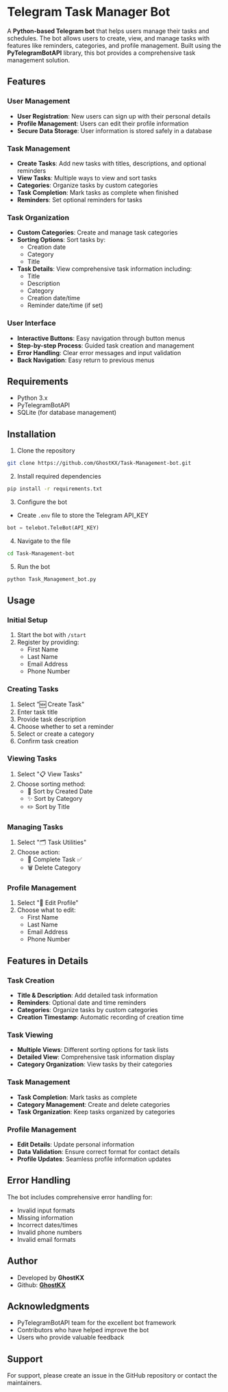 # Telegram Task Manager Bot

A **Python-based Telegram bot** that helps users manage their tasks and schedules. The bot allows users to create, view, and manage tasks with features like reminders, categories, and profile management. Built using the **PyTelegramBotAPI** library, this bot provides a comprehensive task management solution.

## Features

### User Management
- **User Registration**: New users can sign up with their personal details
- **Profile Management**: Users can edit their profile information
- **Secure Data Storage**: User information is stored safely in a database

### Task Management
- **Create Tasks**: Add new tasks with titles, descriptions, and optional reminders
- **View Tasks**: Multiple ways to view and sort tasks
- **Categories**: Organize tasks by custom categories
- **Task Completion**: Mark tasks as complete when finished
- **Reminders**: Set optional reminders for tasks

### Task Organization
- **Custom Categories**: Create and manage task categories
- **Sorting Options**: Sort tasks by:
  - Creation date
  - Category
  - Title
- **Task Details**: View comprehensive task information including:
  - Title
  - Description
  - Category
  - Creation date/time
  - Reminder date/time (if set)

### User Interface
- **Interactive Buttons**: Easy navigation through button menus
- **Step-by-step Process**: Guided task creation and management
- **Error Handling**: Clear error messages and input validation
- **Back Navigation**: Easy return to previous menus

## Requirements

- Python 3.x
- PyTelegramBotAPI
- SQLite (for database management)

## Installation

1. Clone the repository
```bash
git clone https://github.com/GhostKX/Task-Management-bot.git
```

2. Install required dependencies
```bash
pip install -r requirements.txt
```

3. Configure the bot

- Create `.env` file to store the Telegram API_KEY
```python
bot = telebot.TeleBot(API_KEY)
```

4. Navigate to the file
```bash
cd Task-Management-bot
```

5. Run the bot
```bash
python Task_Management_bot.py
```

## Usage

### Initial Setup
1. Start the bot with `/start`
2. Register by providing:
   - First Name
   - Last Name
   - Email Address
   - Phone Number

### Creating Tasks
1. Select "🆕 Create Task"
2. Enter task title
3. Provide task description
4. Choose whether to set a reminder
5. Select or create a category
6. Confirm task creation

### Viewing Tasks
1. Select "📋 View Tasks"
2. Choose sorting method:
   - 📅 Sort by Created Date
   - ✨ Sort by Category
   - ✏️ Sort by Title

### Managing Tasks
1. Select "🗂️ Task Utilities"
2. Choose action:
   - 📝 Complete Task ✅
   - 🗑️ Delete Category

### Profile Management
1. Select "👤️ Edit Profile"
2. Choose what to edit:
   - First Name
   - Last Name
   - Email Address
   - Phone Number

## Features in Details

### Task Creation
- **Title & Description**: Add detailed task information
- **Reminders**: Optional date and time reminders
- **Categories**: Organize tasks by custom categories
- **Creation Timestamp**: Automatic recording of creation time

### Task Viewing
- **Multiple Views**: Different sorting options for task lists
- **Detailed View**: Comprehensive task information display
- **Category Organization**: View tasks by their categories

### Task Management
- **Task Completion**: Mark tasks as complete
- **Category Management**: Create and delete categories
- **Task Organization**: Keep tasks organized by categories

### Profile Management
- **Edit Details**: Update personal information
- **Data Validation**: Ensure correct format for contact details
- **Profile Updates**: Seamless profile information updates

## Error Handling

The bot includes comprehensive error handling for:
- Invalid input formats
- Missing information
- Incorrect dates/times
- Invalid phone numbers
- Invalid email formats


## Author

- Developed by **GhostKX**
- Github: **[GhostKX](https://github.com/GhostKX/Task-Management-bot)**

## Acknowledgments

- PyTelegramBotAPI team for the excellent bot framework
- Contributors who have helped improve the bot
- Users who provide valuable feedback

## Support

For support, please create an issue in the GitHub repository or contact the maintainers.